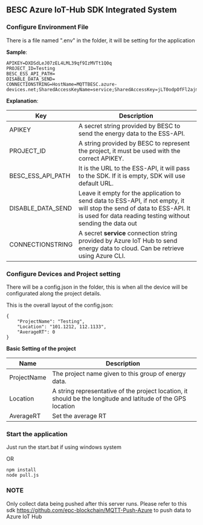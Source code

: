 ## BESC Azure IoT-Hub SDK Integrated System

### Configure Environment File

There is a file named ".env" in the folder, it will be setting for the application

**Sample**:

```
APIKEY=DXDSdLeJ07zEL4LML39qf9IzMVTt1Q0q
PROJECT_ID=Testing
BESC_ESS_API_PATH=
DISABLE_DATA_SEND=
CONNECTIONSTRING=HostName=MQTTBESC.azure-devices.net;SharedAccessKeyName=service;SharedAccessKey=jLT0odpOfFl2ajmdpzCX0DHsxskOY9Aae1upRwj0HaM=
```

**Explanation**:

| Key               | Description                                                  |
| ----------------- | ------------------------------------------------------------ |
| APIKEY            | A secret string provided by BESC to send the energy data to the ESS-API. |
| PROJECT_ID        | A string provided by BESC to represent the project, it must be used with the correct APIKEY. |
| BESC_ESS_API_PATH | It is the URL to the ESS-API, it will pass to the SDK. If it is empty, SDK will use default URL. |
| DISABLE_DATA_SEND | Leave it empty for the application to send data to ESS-API, if not empty, it will stop the send of data to ESS-API. It is used for data reading testing without sending the data out |
| CONNECTIONSTRING  | A secret **service** connection string provided by Azure IoT Hub to send energy data to cloud. Can be retrieve using Azure CLI. |



### Configure Devices and Project setting

There will be a config.json in the folder, this is when all the device will be configurated along the project details. 

This is the overall layout of the config.json:

```
{
	"ProjectName": "Testing",
	"Location": "101.1212, 112.1133",
	"AverageRT": 0
}
```

**Basic Setting of the project**

| Name        | Description                                                  |
| ----------- | ------------------------------------------------------------ |
| ProjectName | The project name given to this group of energy data.         |
| Location    | A string representative of the project location, it should be the longitude and latitude of the GPS location |
| AverageRT   | Set the average RT                                           |

### Start the application

Just run the start.bat if using windows system

OR



```
npm install
node pull.js
```

### NOTE
Only collect data being pushed after this server runs.
Please refer to this sdk https://github.com/epc-blockchain/MQTT-Push-Azure to push data to Azure IoT Hub

